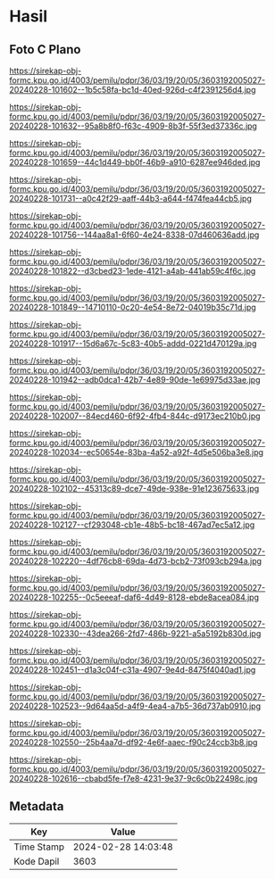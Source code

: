 # Hasil

## Foto C Plano

https://sirekap-obj-formc.kpu.go.id/4003/pemilu/pdpr/36/03/19/20/05/3603192005027-20240228-101602--1b5c58fa-bc1d-40ed-926d-c4f2391256d4.jpg

https://sirekap-obj-formc.kpu.go.id/4003/pemilu/pdpr/36/03/19/20/05/3603192005027-20240228-101632--95a8b8f0-f63c-4909-8b3f-55f3ed37336c.jpg

https://sirekap-obj-formc.kpu.go.id/4003/pemilu/pdpr/36/03/19/20/05/3603192005027-20240228-101659--44c1d449-bb0f-46b9-a910-6287ee946ded.jpg

https://sirekap-obj-formc.kpu.go.id/4003/pemilu/pdpr/36/03/19/20/05/3603192005027-20240228-101731--a0c42f29-aaff-44b3-a644-f474fea44cb5.jpg

https://sirekap-obj-formc.kpu.go.id/4003/pemilu/pdpr/36/03/19/20/05/3603192005027-20240228-101756--144aa8a1-6f60-4e24-8338-07d460636add.jpg

https://sirekap-obj-formc.kpu.go.id/4003/pemilu/pdpr/36/03/19/20/05/3603192005027-20240228-101822--d3cbed23-1ede-4121-a4ab-441ab59c4f6c.jpg

https://sirekap-obj-formc.kpu.go.id/4003/pemilu/pdpr/36/03/19/20/05/3603192005027-20240228-101849--14710110-0c20-4e54-8e72-04019b35c71d.jpg

https://sirekap-obj-formc.kpu.go.id/4003/pemilu/pdpr/36/03/19/20/05/3603192005027-20240228-101917--15d6a67c-5c83-40b5-addd-0221d470129a.jpg

https://sirekap-obj-formc.kpu.go.id/4003/pemilu/pdpr/36/03/19/20/05/3603192005027-20240228-101942--adb0dca1-42b7-4e89-90de-1e69975d33ae.jpg

https://sirekap-obj-formc.kpu.go.id/4003/pemilu/pdpr/36/03/19/20/05/3603192005027-20240228-102007--84ecd460-6f92-4fb4-844c-d9173ec210b0.jpg

https://sirekap-obj-formc.kpu.go.id/4003/pemilu/pdpr/36/03/19/20/05/3603192005027-20240228-102034--ec50654e-83ba-4a52-a92f-4d5e506ba3e8.jpg

https://sirekap-obj-formc.kpu.go.id/4003/pemilu/pdpr/36/03/19/20/05/3603192005027-20240228-102102--45313c89-dce7-49de-938e-91e123675633.jpg

https://sirekap-obj-formc.kpu.go.id/4003/pemilu/pdpr/36/03/19/20/05/3603192005027-20240228-102127--cf293048-cb1e-48b5-bc18-467ad7ec5a12.jpg

https://sirekap-obj-formc.kpu.go.id/4003/pemilu/pdpr/36/03/19/20/05/3603192005027-20240228-102220--4df76cb8-69da-4d73-bcb2-73f093cb294a.jpg

https://sirekap-obj-formc.kpu.go.id/4003/pemilu/pdpr/36/03/19/20/05/3603192005027-20240228-102255--0c5eeeaf-daf6-4d49-8128-ebde8acea084.jpg

https://sirekap-obj-formc.kpu.go.id/4003/pemilu/pdpr/36/03/19/20/05/3603192005027-20240228-102330--43dea266-2fd7-486b-9221-a5a5192b830d.jpg

https://sirekap-obj-formc.kpu.go.id/4003/pemilu/pdpr/36/03/19/20/05/3603192005027-20240228-102451--d1a3c04f-c31a-4907-9e4d-8475f4040ad1.jpg

https://sirekap-obj-formc.kpu.go.id/4003/pemilu/pdpr/36/03/19/20/05/3603192005027-20240228-102523--9d64aa5d-a4f9-4ea4-a7b5-36d737ab0910.jpg

https://sirekap-obj-formc.kpu.go.id/4003/pemilu/pdpr/36/03/19/20/05/3603192005027-20240228-102550--25b4aa7d-df92-4e6f-aaec-f90c24ccb3b8.jpg

https://sirekap-obj-formc.kpu.go.id/4003/pemilu/pdpr/36/03/19/20/05/3603192005027-20240228-102616--cbabd5fe-f7e8-4231-9e37-9c6c0b22498c.jpg


## Metadata

| Key        | Value               |
| ---------- | ------------------- |
| Time Stamp | 2024-02-28 14:03:48 |
| Kode Dapil | 3603                |



